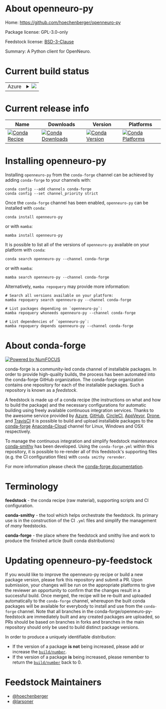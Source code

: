 About openneuro-py
==================

Home: https://github.com/hoechenberger/openneuro-py

Package license: GPL-3.0-only

Feedstock license: [BSD-3-Clause](https://github.com/conda-forge/openneuro-py-feedstock/blob/main/LICENSE.txt)

Summary: A Python client for OpenNeuro.

Current build status
====================


<table>
    
  <tr>
    <td>Azure</td>
    <td>
      <details>
        <summary>
          <a href="https://dev.azure.com/conda-forge/feedstock-builds/_build/latest?definitionId=11436&branchName=main">
            <img src="https://dev.azure.com/conda-forge/feedstock-builds/_apis/build/status/openneuro-py-feedstock?branchName=main">
          </a>
        </summary>
        <table>
          <thead><tr><th>Variant</th><th>Status</th></tr></thead>
          <tbody><tr>
              <td>linux_64_python3.10.____cpythonpython_implcpython</td>
              <td>
                <a href="https://dev.azure.com/conda-forge/feedstock-builds/_build/latest?definitionId=11436&branchName=main">
                  <img src="https://dev.azure.com/conda-forge/feedstock-builds/_apis/build/status/openneuro-py-feedstock?branchName=main&jobName=linux&configuration=linux_64_python3.10.____cpythonpython_implcpython" alt="variant">
                </a>
              </td>
            </tr><tr>
              <td>linux_64_python3.7.____cpythonpython_implcpython</td>
              <td>
                <a href="https://dev.azure.com/conda-forge/feedstock-builds/_build/latest?definitionId=11436&branchName=main">
                  <img src="https://dev.azure.com/conda-forge/feedstock-builds/_apis/build/status/openneuro-py-feedstock?branchName=main&jobName=linux&configuration=linux_64_python3.7.____cpythonpython_implcpython" alt="variant">
                </a>
              </td>
            </tr><tr>
              <td>linux_64_python3.8.____cpythonpython_implcpython</td>
              <td>
                <a href="https://dev.azure.com/conda-forge/feedstock-builds/_build/latest?definitionId=11436&branchName=main">
                  <img src="https://dev.azure.com/conda-forge/feedstock-builds/_apis/build/status/openneuro-py-feedstock?branchName=main&jobName=linux&configuration=linux_64_python3.8.____cpythonpython_implcpython" alt="variant">
                </a>
              </td>
            </tr><tr>
              <td>linux_64_python3.9.____cpythonpython_implcpython</td>
              <td>
                <a href="https://dev.azure.com/conda-forge/feedstock-builds/_build/latest?definitionId=11436&branchName=main">
                  <img src="https://dev.azure.com/conda-forge/feedstock-builds/_apis/build/status/openneuro-py-feedstock?branchName=main&jobName=linux&configuration=linux_64_python3.9.____cpythonpython_implcpython" alt="variant">
                </a>
              </td>
            </tr><tr>
              <td>osx_64_python3.10.____cpythonpython_implcpython</td>
              <td>
                <a href="https://dev.azure.com/conda-forge/feedstock-builds/_build/latest?definitionId=11436&branchName=main">
                  <img src="https://dev.azure.com/conda-forge/feedstock-builds/_apis/build/status/openneuro-py-feedstock?branchName=main&jobName=osx&configuration=osx_64_python3.10.____cpythonpython_implcpython" alt="variant">
                </a>
              </td>
            </tr><tr>
              <td>osx_64_python3.7.____cpythonpython_implcpython</td>
              <td>
                <a href="https://dev.azure.com/conda-forge/feedstock-builds/_build/latest?definitionId=11436&branchName=main">
                  <img src="https://dev.azure.com/conda-forge/feedstock-builds/_apis/build/status/openneuro-py-feedstock?branchName=main&jobName=osx&configuration=osx_64_python3.7.____cpythonpython_implcpython" alt="variant">
                </a>
              </td>
            </tr><tr>
              <td>osx_64_python3.8.____cpythonpython_implcpython</td>
              <td>
                <a href="https://dev.azure.com/conda-forge/feedstock-builds/_build/latest?definitionId=11436&branchName=main">
                  <img src="https://dev.azure.com/conda-forge/feedstock-builds/_apis/build/status/openneuro-py-feedstock?branchName=main&jobName=osx&configuration=osx_64_python3.8.____cpythonpython_implcpython" alt="variant">
                </a>
              </td>
            </tr><tr>
              <td>osx_64_python3.9.____cpythonpython_implcpython</td>
              <td>
                <a href="https://dev.azure.com/conda-forge/feedstock-builds/_build/latest?definitionId=11436&branchName=main">
                  <img src="https://dev.azure.com/conda-forge/feedstock-builds/_apis/build/status/openneuro-py-feedstock?branchName=main&jobName=osx&configuration=osx_64_python3.9.____cpythonpython_implcpython" alt="variant">
                </a>
              </td>
            </tr><tr>
              <td>osx_arm64_python3.10.____cpython</td>
              <td>
                <a href="https://dev.azure.com/conda-forge/feedstock-builds/_build/latest?definitionId=11436&branchName=main">
                  <img src="https://dev.azure.com/conda-forge/feedstock-builds/_apis/build/status/openneuro-py-feedstock?branchName=main&jobName=osx&configuration=osx_arm64_python3.10.____cpython" alt="variant">
                </a>
              </td>
            </tr><tr>
              <td>osx_arm64_python3.8.____cpython</td>
              <td>
                <a href="https://dev.azure.com/conda-forge/feedstock-builds/_build/latest?definitionId=11436&branchName=main">
                  <img src="https://dev.azure.com/conda-forge/feedstock-builds/_apis/build/status/openneuro-py-feedstock?branchName=main&jobName=osx&configuration=osx_arm64_python3.8.____cpython" alt="variant">
                </a>
              </td>
            </tr><tr>
              <td>osx_arm64_python3.9.____cpython</td>
              <td>
                <a href="https://dev.azure.com/conda-forge/feedstock-builds/_build/latest?definitionId=11436&branchName=main">
                  <img src="https://dev.azure.com/conda-forge/feedstock-builds/_apis/build/status/openneuro-py-feedstock?branchName=main&jobName=osx&configuration=osx_arm64_python3.9.____cpython" alt="variant">
                </a>
              </td>
            </tr><tr>
              <td>win_64_python3.10.____cpython</td>
              <td>
                <a href="https://dev.azure.com/conda-forge/feedstock-builds/_build/latest?definitionId=11436&branchName=main">
                  <img src="https://dev.azure.com/conda-forge/feedstock-builds/_apis/build/status/openneuro-py-feedstock?branchName=main&jobName=win&configuration=win_64_python3.10.____cpython" alt="variant">
                </a>
              </td>
            </tr><tr>
              <td>win_64_python3.7.____cpython</td>
              <td>
                <a href="https://dev.azure.com/conda-forge/feedstock-builds/_build/latest?definitionId=11436&branchName=main">
                  <img src="https://dev.azure.com/conda-forge/feedstock-builds/_apis/build/status/openneuro-py-feedstock?branchName=main&jobName=win&configuration=win_64_python3.7.____cpython" alt="variant">
                </a>
              </td>
            </tr><tr>
              <td>win_64_python3.8.____cpython</td>
              <td>
                <a href="https://dev.azure.com/conda-forge/feedstock-builds/_build/latest?definitionId=11436&branchName=main">
                  <img src="https://dev.azure.com/conda-forge/feedstock-builds/_apis/build/status/openneuro-py-feedstock?branchName=main&jobName=win&configuration=win_64_python3.8.____cpython" alt="variant">
                </a>
              </td>
            </tr><tr>
              <td>win_64_python3.9.____cpython</td>
              <td>
                <a href="https://dev.azure.com/conda-forge/feedstock-builds/_build/latest?definitionId=11436&branchName=main">
                  <img src="https://dev.azure.com/conda-forge/feedstock-builds/_apis/build/status/openneuro-py-feedstock?branchName=main&jobName=win&configuration=win_64_python3.9.____cpython" alt="variant">
                </a>
              </td>
            </tr>
          </tbody>
        </table>
      </details>
    </td>
  </tr>
</table>

Current release info
====================

| Name | Downloads | Version | Platforms |
| --- | --- | --- | --- |
| [![Conda Recipe](https://img.shields.io/badge/recipe-openneuro--py-green.svg)](https://anaconda.org/conda-forge/openneuro-py) | [![Conda Downloads](https://img.shields.io/conda/dn/conda-forge/openneuro-py.svg)](https://anaconda.org/conda-forge/openneuro-py) | [![Conda Version](https://img.shields.io/conda/vn/conda-forge/openneuro-py.svg)](https://anaconda.org/conda-forge/openneuro-py) | [![Conda Platforms](https://img.shields.io/conda/pn/conda-forge/openneuro-py.svg)](https://anaconda.org/conda-forge/openneuro-py) |

Installing openneuro-py
=======================

Installing `openneuro-py` from the `conda-forge` channel can be achieved by adding `conda-forge` to your channels with:

```
conda config --add channels conda-forge
conda config --set channel_priority strict
```

Once the `conda-forge` channel has been enabled, `openneuro-py` can be installed with `conda`:

```
conda install openneuro-py
```

or with `mamba`:

```
mamba install openneuro-py
```

It is possible to list all of the versions of `openneuro-py` available on your platform with `conda`:

```
conda search openneuro-py --channel conda-forge
```

or with `mamba`:

```
mamba search openneuro-py --channel conda-forge
```

Alternatively, `mamba repoquery` may provide more information:

```
# Search all versions available on your platform:
mamba repoquery search openneuro-py --channel conda-forge

# List packages depending on `openneuro-py`:
mamba repoquery whoneeds openneuro-py --channel conda-forge

# List dependencies of `openneuro-py`:
mamba repoquery depends openneuro-py --channel conda-forge
```


About conda-forge
=================

[![Powered by
NumFOCUS](https://img.shields.io/badge/powered%20by-NumFOCUS-orange.svg?style=flat&colorA=E1523D&colorB=007D8A)](https://numfocus.org)

conda-forge is a community-led conda channel of installable packages.
In order to provide high-quality builds, the process has been automated into the
conda-forge GitHub organization. The conda-forge organization contains one repository
for each of the installable packages. Such a repository is known as a *feedstock*.

A feedstock is made up of a conda recipe (the instructions on what and how to build
the package) and the necessary configurations for automatic building using freely
available continuous integration services. Thanks to the awesome service provided by
[Azure](https://azure.microsoft.com/en-us/services/devops/), [GitHub](https://github.com/),
[CircleCI](https://circleci.com/), [AppVeyor](https://www.appveyor.com/),
[Drone](https://cloud.drone.io/welcome), and [TravisCI](https://travis-ci.com/)
it is possible to build and upload installable packages to the
[conda-forge](https://anaconda.org/conda-forge) [Anaconda-Cloud](https://anaconda.org/)
channel for Linux, Windows and OSX respectively.

To manage the continuous integration and simplify feedstock maintenance
[conda-smithy](https://github.com/conda-forge/conda-smithy) has been developed.
Using the ``conda-forge.yml`` within this repository, it is possible to re-render all of
this feedstock's supporting files (e.g. the CI configuration files) with ``conda smithy rerender``.

For more information please check the [conda-forge documentation](https://conda-forge.org/docs/).

Terminology
===========

**feedstock** - the conda recipe (raw material), supporting scripts and CI configuration.

**conda-smithy** - the tool which helps orchestrate the feedstock.
                   Its primary use is in the construction of the CI ``.yml`` files
                   and simplify the management of *many* feedstocks.

**conda-forge** - the place where the feedstock and smithy live and work to
                  produce the finished article (built conda distributions)


Updating openneuro-py-feedstock
===============================

If you would like to improve the openneuro-py recipe or build a new
package version, please fork this repository and submit a PR. Upon submission,
your changes will be run on the appropriate platforms to give the reviewer an
opportunity to confirm that the changes result in a successful build. Once
merged, the recipe will be re-built and uploaded automatically to the
`conda-forge` channel, whereupon the built conda packages will be available for
everybody to install and use from the `conda-forge` channel.
Note that all branches in the conda-forge/openneuro-py-feedstock are
immediately built and any created packages are uploaded, so PRs should be based
on branches in forks and branches in the main repository should only be used to
build distinct package versions.

In order to produce a uniquely identifiable distribution:
 * If the version of a package **is not** being increased, please add or increase
   the [``build/number``](https://docs.conda.io/projects/conda-build/en/latest/resources/define-metadata.html#build-number-and-string).
 * If the version of a package **is** being increased, please remember to return
   the [``build/number``](https://docs.conda.io/projects/conda-build/en/latest/resources/define-metadata.html#build-number-and-string)
   back to 0.

Feedstock Maintainers
=====================

* [@hoechenberger](https://github.com/hoechenberger/)
* [@larsoner](https://github.com/larsoner/)

